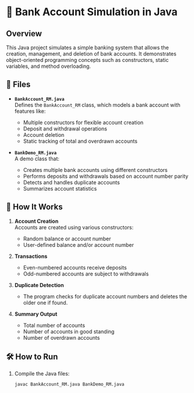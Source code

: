 # 🏦 Bank Account Simulation in Java

## Overview

This Java project simulates a simple banking system that allows the creation, management, and deletion of bank accounts. It demonstrates object-oriented programming concepts such as constructors, static variables, and method overloading.

## 📁 Files

- **`BankAccount_RM.java`**  
  Defines the `BankAccount_RM` class, which models a bank account with features like:
  - Multiple constructors for flexible account creation
  - Deposit and withdrawal operations
  - Account deletion
  - Static tracking of total and overdrawn accounts

- **`BankDemo_RM.java`**  
  A demo class that:
  - Creates multiple bank accounts using different constructors
  - Performs deposits and withdrawals based on account number parity
  - Detects and handles duplicate accounts
  - Summarizes account statistics

## 🚀 How It Works

1. **Account Creation**  
   Accounts are created using various constructors:
   - Random balance or account number
   - User-defined balance and/or account number

2. **Transactions**  
   - Even-numbered accounts receive deposits
   - Odd-numbered accounts are subject to withdrawals

3. **Duplicate Detection**  
   - The program checks for duplicate account numbers and deletes the older one if found.

4. **Summary Output**  
   - Total number of accounts
   - Number of accounts in good standing
   - Number of overdrawn accounts

## 🛠️ How to Run

1. Compile the Java files:
   ```bash
   javac BankAccount_RM.java BankDemo_RM.java
   ```
